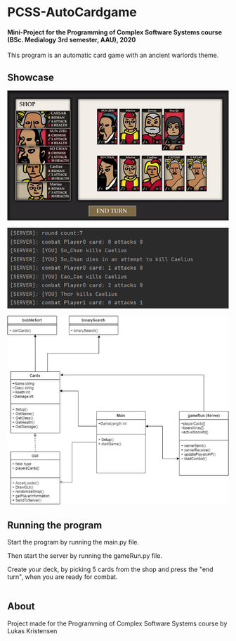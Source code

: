 # PCSS-AutoCardgame

#### Mini-Project for the Programming of Complex Software Systems course (BSc. Medialogy 3rd semester, AAU), 2020

This program is an automatic card game with an ancient warlords theme.

## Showcase

![](gameplay_video.gif)

![](combat_log.png)

![](Class_Diagram.jpg)

## Running the program

Start the program by running the main.py file.

Then start the server by running the gameRun.py file.

Create your deck, by picking 5 cards from the shop and press the "end turn", when you are ready for combat.
</br></br>

## About
Project made for the Programming of Complex Software Systems course by Lukas Kristensen
